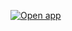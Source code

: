 [![Open app](https://static.streamlit.io/badges/streamlit_badge_black_white.svg)](https://exam-gen-s8nmaarqk0c.streamlit.app/)

